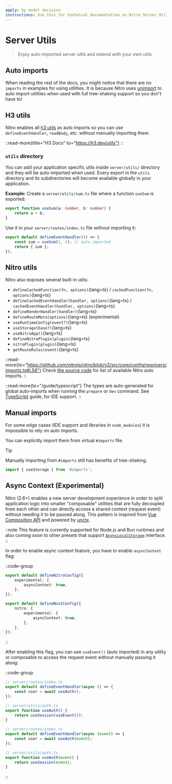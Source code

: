 ```yaml
---
apply: by model decision
instructions: Use this for technical documentation on Nitro Server Utils.
---
```


# Server Utils

> Enjoy auto-imported server utils and extend with your own utils.

## Auto imports

When reading the rest of the docs, you might notice that there are no `imports` in examples for using utilities.
It is because Nitro uses [unimport](https://github.com/unjs/unimport) to auto import utilities when used with full tree-shaking support so you don't have to!

## H3 utils

Nitro enables all [h3 utils](https://h3.dev/utils) as auto imports so you can use `defineEventHandler`, `readBody`, etc. without manually importing them.

::read-more{title="H3 Docs" to="https://h3.dev/utils"}
::

### `utils` directory

You can add your application specific utils inside `server/utils/` directory and they will be auto-imported when used.
Every export in the `utils` directory and its subdirectories will become available globally in your application.

**Example:** Create a `server/utils/sum.ts` file where a function `useSum` is exported:

```ts [server/utils/sum.ts]
export function useSum(a: number, b: number) {
	return a + b;
}
```

Use it in your `server/routes/index.ts` file without importing it:

```ts [server/routes/index.ts]
export default defineEventHandler(() => {
	const sum = useSum(1, 2); // auto-imported
	return { sum };
});
```

## Nitro utils

Nitro also exposes several built-in utils:

<!-- TODO: use automd -->

- `defineCachedFunction(fn, options)`{lang=ts} / `cachedFunction(fn, options)`{lang=ts}
- `defineCachedEventHandler(handler, options)`{lang=ts} / `cachedEventHandler(handler, options)`{lang=ts}
- `defineRenderHandler(handler)`{lang=ts}
- `defineRouteMeta(options)`{lang=ts} (experimental)
- `useRuntimeConfig(event?)`{lang=ts}
- `useStorage(base?)`{lang=ts}
- `useNitroApp()`{lang=ts}
- `defineNitroPlugin(plugin)`{lang=ts}
- `nitroPlugin(plugin)`{lang=ts}
- `getRouteRules(event)`{lang=ts}

::read-more{to="https://github.com/nitrojs/nitro/blob/v2/src/core/config/resolvers/imports.ts#L58"}
Check [the source code](https://github.com/nitrojs/nitro/blob/v2/src/core/config/resolvers/imports.ts#L58) for list of available Nitro auto imports.
::

::read-more{to="/guide/typescript"}
The types are auto-generated for global auto-imports when running the `prepare` or `dev` command. See [TypeScript](/guide/typescript) guide, for IDE support.
::

## Manual imports

For some edge cases (IDE support and libraries in `node_modules`) it is impossible to rely on auto imports.

You can explicitly import them from virtual `#imports` file.

> [!TIP]
> Manually importing from `#imports` still has benefits of tree-shaking.

```js [server/plugins/test.ts]
import { useStorage } from '#imports';
```

## Async Context (Experimental)

Nitro (2.6+) enables a new server development experience in order to split application logic into smaller "composable" utilities that are fully decoupled from each other and can directly access a shared context (request event) without needing it to be passed along. This pattern is inspired from [Vue Composition API](https://vuejs.org/guide/extras/composition-api-faq.html#why-composition-api) and powered by [unctx](https://github.com/unjs/unctx).

::note
This feature is currently supported for Node.js and Bun runtimes and also coming soon to other presets that support [`AsyncLocalStorage`](https://nodejs.org/api/async_context.html#class-asynclocalstorage) interface.
::

In order to enable async context feature, you have to enable `asyncContext` flag:

::code-group

```ts [nitro.config.ts]
export default defineNitroConfig({
	experimental: {
		asyncContext: true,
	},
});
```

```ts [nuxt.config.ts]
export default defineNuxtConfig({
	nitro: {
		experimental: {
			asyncContext: true,
		},
	},
});
```

::

After enabling this flag, you can use `useEvent()` (auto imported) in any utility or composable to access the request event without manually passing it along:

::code-group

```ts [with async context]
// server/routes/index.ts
export default defineEventHandler(async () => {
	const user = await useAuth();
});

// server/utils/auth.ts
export function useAuth() {
	return useSession(useEvent());
}
```

```ts [without async context]
// server/routes/index.ts
export default defineEventHandler(async (event) => {
	const user = await useAuth(event);
});

// server/utils/auth.ts
export function useAuth(event) {
	return useSession(event);
}
```

::
